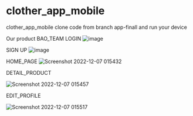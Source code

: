 # clother_app_mobile
clother_app_mobile
clone code from branch app-finall and run your device  

Our product BAO_TEAM
LOGIN
![image](https://user-images.githubusercontent.com/89563696/205998669-6bd7d5e0-44f6-4381-9715-340851ded7b7.png)


SIGN UP
![image](https://user-images.githubusercontent.com/89563696/205998917-55b6c2d6-5efb-45c8-95a3-4082ea44fe6c.png)

HOME_PAGE 
![Screenshot 2022-12-07 015432](https://user-images.githubusercontent.com/89563696/205999051-81e65942-64e3-4a14-80c2-d58d5a60ccff.png)

DETAIL_PRODUCT

![Screenshot 2022-12-07 015457](https://user-images.githubusercontent.com/89563696/205999115-91d0587b-1c39-4de4-adb6-fc511efd304e.png)

EDIT_PROFILE

 ![Screenshot 2022-12-07 015517](https://user-images.githubusercontent.com/89563696/205999204-99ac354e-2a57-477f-ae66-87c5462548bf.png)
